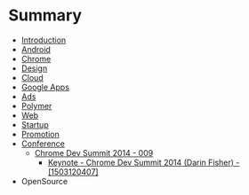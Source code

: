 # Summary

* [Introduction](README.md)
* [Android](Android/index.md)
* [Chrome](Chrome/index.md)
* [Design](Design/index.md)
* [Cloud](Cloud/index.md)
* [Google Apps](GoogleApps/index.md)
* [Ads](Ads/index.md)
* [Polymer](Polymer/index.md)
* [Web](Web/index.md)
* [Startup](Startup/index.md)
* [Promotion](Promotion/index.md)
* [Conference](Conference/index.md)
   * [Chrome Dev Summit 2014 - 009](Conference/009-Chrome-Dev-Summit-2014/index.md)
       * [Keynote - Chrome Dev Summit 2014 (Darin Fisher) - [1503120407]](Conference/009-Chrome-Dev-Summit-2014/1503120407-keynote-chrome-dev-summit-2014-darin-fisher.md)
* OpenSource

